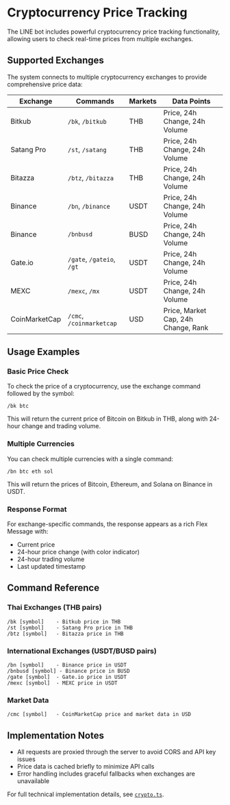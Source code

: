 # Cryptocurrency Price Tracking

The LINE bot includes powerful cryptocurrency price tracking functionality, allowing users to check real-time prices from multiple exchanges.

## Supported Exchanges

The system connects to multiple cryptocurrency exchanges to provide comprehensive price data:

| Exchange | Commands | Markets | Data Points |
|----------|----------|---------|------------|
| Bitkub | `/bk`, `/bitkub` | THB | Price, 24h Change, 24h Volume |  
| Satang Pro | `/st`, `/satang` | THB | Price, 24h Change, 24h Volume |
| Bitazza | `/btz`, `/bitazza` | THB | Price, 24h Change, 24h Volume |
| Binance | `/bn`, `/binance` | USDT | Price, 24h Change, 24h Volume |
| Binance | `/bnbusd` | BUSD | Price, 24h Change, 24h Volume |
| Gate.io | `/gate`, `/gateio`, `/gt` | USDT | Price, 24h Change, 24h Volume |
| MEXC | `/mexc`, `/mx` | USDT | Price, 24h Change, 24h Volume |
| CoinMarketCap | `/cmc`, `/coinmarketcap` | USD | Price, Market Cap, 24h Change, Rank |

## Usage Examples

### Basic Price Check

To check the price of a cryptocurrency, use the exchange command followed by the symbol:

```
/bk btc
```

This will return the current price of Bitcoin on Bitkub in THB, along with 24-hour change and trading volume.

### Multiple Currencies

You can check multiple currencies with a single command:

```
/bn btc eth sol
```

This will return the prices of Bitcoin, Ethereum, and Solana on Binance in USDT.

### Response Format

For exchange-specific commands, the response appears as a rich Flex Message with:

- Current price
- 24-hour price change (with color indicator)
- 24-hour trading volume
- Last updated timestamp

## Command Reference

### Thai Exchanges (THB pairs)

```
/bk [symbol]    - Bitkub price in THB
/st [symbol]    - Satang Pro price in THB  
/btz [symbol]   - Bitazza price in THB
```

### International Exchanges (USDT/BUSD pairs)

```
/bn [symbol]    - Binance price in USDT
/bnbusd [symbol] - Binance price in BUSD
/gate [symbol]  - Gate.io price in USDT
/mexc [symbol]  - MEXC price in USDT
```

### Market Data

```
/cmc [symbol]   - CoinMarketCap price and market data in USD
```

## Implementation Notes

- All requests are proxied through the server to avoid CORS and API key issues
- Price data is cached briefly to minimize API calls
- Error handling includes graceful fallbacks when exchanges are unavailable

For full technical implementation details, see [`crypto.ts`](../src/features/crypto/services/exchange.ts).
